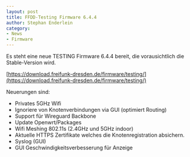 ```yaml
---
layout: post
title: FFDD-Testing Firmware 6.4.4
author: Stephan Enderlein
category:
- News
- Firmware
---
```


Es steht eine neue TESTING Firmware 6.4.4 bereit, die vorausichtlich die Stable-Version wird.

[https://download.freifunk-dresden.de/firmware/testing/](https://download.freifunk-dresden.de/firmware/testing/)

Neuerungen sind:
* Privates 5GHz Wifi
* Ignoriere von Knotenverbindungen via GUI (optimiert Routing)
* Support für Wireguard Backbone
* Update Openwrt/Packages
* Wifi Meshing 802.11s (2.4GHz und 5GHz indoor)
* Aktuelle HTTPS Zertifikate welches die Knotenregistration absichern.
* Syslog (GUI)
* GUI Geschwindigkeitsverbesserung für Anzeige
